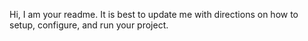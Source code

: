 Hi, I am your readme. It is best to update me with directions on how to setup, configure, and run your project.

